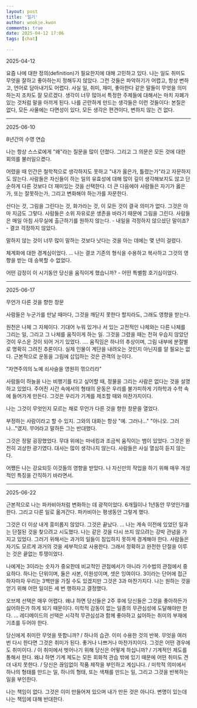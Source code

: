 ```yaml
---  
layout: post  
title: '일기'  
author: wookje.kwon  
comments: true  
date: 2025-04-12 17:06  
tags: [chat]  
  
---  
```


2025-04-12

요즘 나에 대한 정의(definition)가 필요한지에 대해 고민하고 있다. 나는 일도 취미도 무엇을 잘하고 좋아하는지 정해두지 않았다. 그런 것들은 파악하기가 어렵고, 항상 변하고, 언어로 담아내기도 어렵다. 사실 일, 취미, 재미, 좋아한다 같은 말들이 무엇을 의미하는지 조차도 잘 모르겠다. 생각이 너무 많아서 특정한 주제들에 대해서는 마치 자폐가 있는 것처럼 말을 아끼게 된다. 나를 곤란하게 만드는 생각들은 이런 것들이다: 본질은 없다, 모든 사물에는 다면성이 있다, 모든 생각은 편견이다, 변하지 않는 건 없다.  

---

2025-06-10

8년간의 수영 연습

나는 항상 스스로에게 "왜"라는 질문을 많이 던졌다. 그리고 그 의문은 모든 것에 대한 회의를 불러일으켰다.  

어렸을 때 인간은 철학적으로 생각하지도 못하고 "내가 옳은가, 틀렸는가"라고 자문하지도 않는다. 사람들은 자신들이 하는 일의 유효성에 대해 많이 깊이 생각해보지도 않고 단순하게 다른 것보다 더 재미있는 것을 선택한다. 더 큰 다음에야 사람들은 자기가 옳은가, 또는 잘못하는가, 그리고 변화해야 하는가를 자문한다.  

산다는 것, 그림을 그린다는 것, 화가라는 것, 이 모든 것이 결국 의미가 없다. 그것은 아마 지금도 그렇다. 사람들은 소위 자유로운 생존을 바라기 때문에 그림을 그린다. 사람들은 매일 아침 사무실에 출근하기를 원하지 않는다. - 내일을 걱정하지 않으셨단 말이죠? - 결코 걱정하지 않았다.  

말하지 않는 것이 너무 많이 말하는 것보다 낫다는 것을 아는 데에는 몇 년이 걸렸다.  

체계화에 대한 경계심이었다. ... 나는 결코 기존의 형식을 수용하고 복사하고 그것의 영향을 받는 데 승복할 수 없었다.  

어떤 감정이 이 시기동안 당신을 움직이게 했습니까? - 어떤 특별함 호기심이었다.  

---

2025-06-17

무언가 다른 것을 향한 창문

사람들은 누군가를 만날 때마다, 그것을 깨닫지 못한다 할지라도, 그래도 영향을 받는다.  

원천은 나체 그 자체이다. 기대어 누워 있거나 서 있는 고전적인 나체와는 다른 나체를 그리는 일, 그리고 그 나체를 움직이게 하는 일. 그것을 그렸을 때는 전혀 우습지 않았던 것이 우스운 것이 되어 거기 있었다. .... 움직임은 하나의 추상이며, 그림 내부에 분절별로 명확히 그려진 추론이다. 실제 인물이 계단을 내려오는 것인지 아닌지를 알 필요는 없다. 근본적으로 운동을 그림에 삽입하는 것은 관객의 눈이다.  

"자연주의의 노예 쇠사슬을 영원히 꺾으리라"  

사람들이 하늘을 나는 비행기를 타고 싶어할 때, 정물을 그리는 사람은 없다는 것을 설명하고 있었다. 주어진 시간 속에서의 형태의 운동은 우리를 불가피하게 기하학과 수학 속에 들어가게 만든다. 그것은 우리가 기계를 제조할 때와 마찬가지이다.  

나는 그것이 무엇인지 모르는 채로 무언가 다른 것을 향한 창문을 열었다.  

부정하는 사람이라고 할 수 있지. 그와의 대화는 항상 "예. 그러나..." "아니오. 그러나..."였지. 무어라고 말하든 그는 반대했다.  

그것은 정말 굉장했었다. 무대 위에는 마네킹과 조금씩 움직이는 뱀이 있었다. 그것은 완전히 괴상한 광기였다. 대사는 많이 생각나지 않는다. 사람들은 사실 열심히 듣지 않는다.  

어쨌든 나는 강요되듯 이것들의 영향을 받았다. 나 자신만의 작업을 하기 위해 매우 개성적인 특징을 간직하기 바라면서.  

---

2025-06-22

근본적으로 나는 파카비아처럼 변화하는 데 광적이었다. 6개월이나 1년동안 무엇인가를 한다. 그리고 다른 일로 옮겨간다. 파카비아는 평생동안 그렇게 했다.  

그것은 더 이상 내게 흥미롭지 않았다. 그것은 끝났다. ... 나는 계속 이전에 있었던 일과는 단절된 것을 찾으려고 시도했다. 나는 같은 것을 다시 쓰지 않으려는 강박 관념을 가지고 있었다. 그러기 위해서는 과거의 일들이 침입하지 못하게 경계해야 한다. 사람들은 자기도 모르게 과거의 것을 세부적으로 사용한다. 그래서 정확하고 완전한 단절을 이루는 것은 끝없는 투쟁이었다. 

나에게는 3이라는 숫자가 중요한데 비교적인 관점에서가 아니라 기수법의 관점에서 중요하다. 하나는 단위이며, 둘은 사본, 이원성이며, 셋은 잉여이다. 3이라는 단어에 접근하자마자 우리는 3백만을 가질 수도 있겠지만 그것은 3과 마찬가지다. 나는 원하는 것을 얻기 위해 어떤 일이든 세 번 행하자고 결정했다.  

오브제 선택은 매우 어렵다. 왜냐 하면 당신들은 2주 후에 당신들은 그것을 좋아하든가 싫어하든가 하게 되기 때문이다. 미학적 감동이 없는 일종의 무관심성에 도달해야만 한다. ... 레디메이드의 선택은 시각적 무관심성과 함께 좋아하고 싫어하는 취미의 부재에 기초를 두어야 한다.  

당신에게 취미란 무엇을 뜻합니까? / 하나의 습관. 이미 수용한 것의 반복. 무엇을 여러 번 다시 한다면 그것은 취미가 된다. 좋거나 나쁘거나 마찬가지이다. 그것은 어떤 경우에도 취미이다. / 이 취미에서 벗어나기 위해 당신은 어떻게 하십니까? / 기계적인 제도를 통해서 한다. 왜냐 하면 기계 제도는 모든 회화적 관습 밖에 있기 때문에 어떤 취미도 견뎌 내지 못한다. / 당신은 끊임없이 작품 제작을 부인하고 계십니다. / 미학적 의미에서 하나의 형태를 만드는 일, 하나의 형태, 또는 색채를 만드는 일, 그리고 그것을 반복하는 일을 부인한다.  

나는 책임이 없다. 그것은 이미 만들어져 있으며 내가 만든 것은 아니다. 변명이 있는데 나는 책임에 대해 반대한다.  

